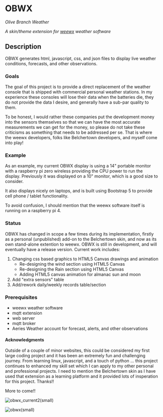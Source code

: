 # OBWX
*Olive Branch Weather*

*A skin/theme extension for [weewx](http://www.weewx.com) weather software*

## Description
OBWX generates html, javascript, css, and json files to display live weather
conditions, forecasts, and other observations.

### Goals
The goal of this project is to provide a direct replacement of the
weather console that is shipped with commercial personal weather stations.
In my experience these consoles will lose their data when the batteries die,
they do not provide the data I desire, and generally have a sub-par quality to them.

To be honest, I would rather these companies put the development money into the sensors
themselves so that we can have the most accurate measurements we can get for the money, so please
do not take these criticisms as something that needs to be addressed per se. That is where the weewx
developers, folks like Belchertown developers, and myself come into play!

### Example
As an example, my current OBWX display is using a 14" portable monitor with a raspberry pi zero wireless
providing the CPU power to run the display. Previously it was displayed on a 10" monitor,
which is a good size to consider. 

It also displays nicely on laptops, and is built using Bootstrap 5 to provide cell phone / tablet functionality. 

To avoid confusion, I should mention that the weewx software itself is running on a raspberry pi 4.

### Status
OBWX has changed in scope a few times during its implementation, firstly as a personal (unpublished) add-on 
to the Belchertown skin, and now as its own stand-alone extention to weewx.
OBWX is still in development, and will eventually have a release version.
Current work includes:

1) Changing css based graphics to HTML5 Canvas drawings and animation
    * Re-designing the wind section using HTML5 Canvas
    * Re-designing the Rain section using HTML5 Canvas
    * Adding HTML5 canvas animation for almanac sun and moon
2) Add "extra sensors" table
3) Add/rework daily/weekly records table/section

### Prerequisites
* weewx weather software
* mqtt extension
* web server 
* mqtt broker
* Aeries Weather account for forecast, alerts, and other observations

#### Acknowledgments
Outside of a couple of minor websites, this could be considered my first large coding project and it has been
an extremely fun and challenging journey. From learning linux, javascript, and a touch of python ... 
this project continues to enhanced my skill set which I can apply to 
my other personal and professional projects. I need to mention the Belchertown skin as I have
used that extension as a learning platform and it provided lots of insperation for this project. Thanks!!

More to come!!

![obwx_current2(small)](https://user-images.githubusercontent.com/116417003/208714493-c415010c-8493-416f-84b3-b187979bd92c.PNG)

![obwx(small)](https://user-images.githubusercontent.com/116417003/208509492-5cf0b30d-d955-4058-996a-060f51b9a92e.PNG)




